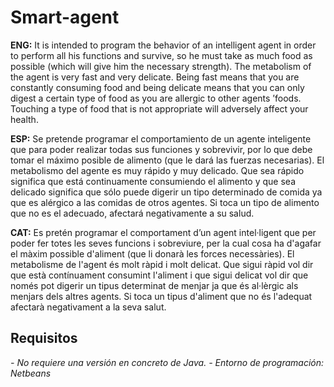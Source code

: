 # Smart-agent

<B>ENG:</B> It is intended to program the behavior of an intelligent agent in order to perform all his functions and survive, so he must take as much food as possible (which will give him the necessary strength). The metabolism of the agent is very fast and very delicate. Being fast means that you are constantly consuming food and being delicate means that you can only digest a certain type of food as you are allergic to other agents ’foods. Touching a type of food that is not appropriate will adversely affect your health.

<B>ESP:</B> Se pretende programar el comportamiento de un agente inteligente que para poder realizar todas sus funciones y sobrevivir, por lo que debe tomar el máximo posible de alimento (que le dará las fuerzas necesarias). El metabolismo del agente es muy rápido y muy delicado. Que sea rápido significa que está continuamente consumiendo el alimento y que sea delicado significa que sólo puede digerir un tipo determinado de comida ya que es alérgico a las comidas de otros agentes. Si toca un tipo de alimento que no es el adecuado, afectará negativamente a su salud.

<B>CAT:</B> Es pretén programar el comportament d’un agent intel·ligent que per poder fer totes les seves funcions i sobreviure, per la cual cosa ha d'agafar el màxim possible d'aliment (que li donarà les forces necessàries). El metabolisme de l'agent és molt ràpid i molt delicat. Que sigui ràpid vol dir que està contínuament consumint l'aliment i que sigui delicat vol dir que només pot digerir un tipus determinat de menjar ja que és al·lèrgic als menjars dels altres agents. Si toca un tipus d'aliment que no és l'adequat afectarà negativament a la seva salut.

## Requisitos

<I>
  - No requiere una versión en concreto de Java.
  - Entorno de programación: Netbeans
</I>
